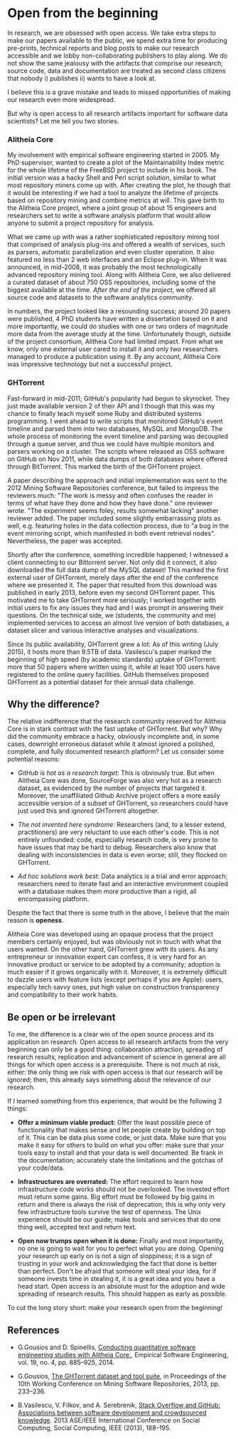 # Open from the beginning

In research, we are obsessed with open access. We take extra steps to make our
papers available to the public, we spend extra time for producing pre-prints,
technical reports and blog posts to make our research accessible and we lobby
non-collaborating publishers to play along. We do not show the same jealousy
with the artifacts that comprise our research; source code, data and
documentation are treated as second class citizens that nobody i) publishes ii)
wants to have a look at.

I believe this is a grave mistake and leads to missed opportunities of making
our research even more widespread.

But why is open access to all research artifacts important for software data
scientists? Let me tell you two stories.

### Alitheia Core

My involvement with empirical software engineering started in 2005. My
PhD supervisor, wanted to create a plot of the Maintainability Index metric for
the whole lifetime of the FreeBSD project to include in his book.  The initial
version was a hacky Shell and Perl script solution, similar to what most
repository miners come up with. After creating the plot, he though that it would
be interesting if we had a tool to analyze the lifetime of projects based on
repository mining and combine metrics at will. This gave birth to the Alitheia
Core project, where a joint group of about 15 engineers and researchers set
to write a software analysis platform that would allow anyone to submit a
project repository for analysis.

What we came up with was a rather sophisticated repository mining tool that
comprised of analysis plug-ins and offered a wealth of services, such as
parsers, automatic parallelization and even cluster operation. It also
featured no less than 2 web interfaces and an Eclipse plug-in. When it was
announced, in mid-2008, it was probably the most technologically advanced
repository mining tool. Along with Alitheia Core, we also delivered a curated
dataset of about 750 OSS repositories, including some of the biggest available
at the time. _After the end of the project_, we offered all source code and
datasets to the software analytics community.

In numbers, the project looked like a resounding success; around 20 papers were
published, 4 PhD students have written a dissertation based on it and more
importantly, we could do studies with one or two orders of magnitude more data
from the average study at the time. Unfortunately though, outside of the project
consortium, Alitheia Core had limited impact. From what we know, only one
external user cared to install it and only two researchers managed to produce a
publication using it. By any account, Alitheia Core was impressive technology
but not a successful project.

### GHTorrent

Fast-forward in mid-2011; GitHub's popularity had begun to skyrocket. They just
made available version 2 of their API and I though that this was my chance to
finally teach myself some Ruby and distributed systems programming. I went ahead
to write scripts that monitored GitHub's event timeline and parsed them into two
databases, MySQL and MongoDB. The whole process of monitoring the event timeline
and parsing was decoupled through a queue server, and thus we could have multiple
monitors and parsers working on a cluster. The scripts where released as OSS
software on GitHub on Nov 2011, while data dumps of both databases where offered
through BitTorrent. This marked the birth of the GHTorrent project.

A paper describing the approach and initial implementation was sent to the 2012
Mining Software Repositories conference, but failed to impress the reviewers
much: "The work is messy and often confuses the reader in terms of what have
they done and how they have done." one reviewer wrote. "The experiment seems
foley, results somewhat lacking" another reviewer added. The paper included some
slightly embarrassing plots as well, e.g. featuring holes in the data collection
process, due to "a bug in the event mirroring script, which manifested in both
event retrieval nodes". Nevertheless, the paper was accepted.

Shortly after the conference, something incredible happened; I witnessed a
client connecting to our Bittorrent server. Not only did it connect, it also
downloaded the full data dump of the MySQL dataset! This marked the first
external user of GHTorrent, merely days after the end of the conference where we
presented it. The paper that resulted from this download was published in early
2013, before even my second GHTorrent paper. This motivated me to take GHTorrent more
seriously; I worked together with initial users to fix any issues they had and I
was prompt in answering their questions. On the technical side, we (students,
the community and me) implemented services to access an almost live version of
both databases, a dataset slicer and various interactive analyses and
visualizations.

Since its public availability, GHTorrent grew a lot: As of this writing (July
2015), it hosts more than 9.5TB of data. Vasilescu's paper marked the beginning
of high speed (by academic standards) uptake of GHTorrent: more that 50 papers
where written using it, while at least 100 users have registered to the online
query facilities. GitHub themselves proposed GHTorrent as a potential dataset
for their annual data challenge.

## Why the difference?

The relative indifference that the research community reserved for Alitheia Core
is in stark contrast with the fast uptake of GHTorrent. But why? Why did the
community embrace a hacky, obviously incomplete and, in some cases, downright
erroneous dataset while it almost ignored a polished, complete, and fully
documented research platform? Let us consider some potential reasons:

* _GitHub is hot as a research target_: This is obviously true. But when
Alitheia Core was done, SourceForge was also very hot as a research dataset,
as evidenced by the number of projects that targeted it. Moreover, the
unaffiliated Github Archive project offers a more easily accessible version
of a subset of GHTorrent, so researchers could have just used this and
ignored GHTorrent altogether.

* _The not invented here syndrome_: Researchers (and, to a lesser extend,
practitioners) are very reluctant to use each other's code. This is not
entirely unfounded: code, especially research code, is very prone to have issues
that may be hard to debug. Researchers also know that dealing with
inconsistencies in data is even worse; still, they flocked on GHTorrent.

* _Ad hoc solutions work best_: Data analytics is a trial and error approach;
researchers need to iterate fast and an interactive environment coupled with a
database makes them more productive than a rigid, all encompassing platform.


Despite the fact that there is some truth in the above, I believe that the main
reason is **openess**.

Alitheia Core was developed using an opaque process that the project members
certainly enjoyed, but was obviously not in touch with what the users wanted. On
the other hand, GHTorrent grew _with_ its users. As any entrepreneur or
innovation expert can confess, it is very hard for an innovative product or
service to be adopted by a community; adoption is much easier if it grows
organically with it. Moreover, it is extremely difficult to dazzle users with
feature lists (except perhaps if you are Apple): users, especially tech savvy
ones, put high value on construction transparency and compatibility to their
work habits.

## Be open or be irrelevant

To me, the difference is a clear win of the open source process and its
application on research. Open access to all research artifacts from the very
beginning can only be a good thing: collaboration attraction, spreading of
research results, replication and advancement of science in general are all
things for which open access is a prerequisite. There is not much at risk,
either: the only thing we risk with open access is that our research will be
ignored; then, this already says something about the relevance of our research.

If I learned something from this experience, that would be the following 3 things:

* **Offer a minimum viable product:** Offer the least possible piece of
functionality that makes sense and let people create by building on top of it.
This can be data plus some code, or just data. Make sure that you make it easy
for others to build on what you offer: make sure that your tools easy to install
and that your data is well documented. Be frank in the documentation; accurately
state the limitations and the gotchas of your code/data.

* **Infrastructures are overrated:** The effort required to learn how
infrastructure code works should not be overlooked. The invested effort must
return some gains. Big effort must be followed by big gains in return and there
is always the risk of deprecation; this is why only very few infrastructure
tools survive the test of openness. The Unix experience should be our guide;
make tools and services that do one thing well, accepted text and return text.

* **Open now trumps open when it is done:** Finally and most importantly, no one
is going to wait for you to perfect what you are doing. Opening your research up
early on is not a sign of sloppiness; it is a sign of trusting in your work and
acknowledging the fact that done is better than perfect. Don't be afraid that
someone will steal your idea, for if someone invests time in stealing it, it
is a great idea and you have a head start. Open access is an absolute must
for the adoption and wide spreading of research results. This should happen as
early as possible.

To cut the long story short: make your research open from the beginning!

## References
* G.Gousios and D. Spinellis, [Conducting quantitative software engineering studies with Alitheia Core.](http://www.gousios.gr/bibliography/GS14.html), Empirical Software Engineering, vol. 19, no. 4, pp. 885–925, 2014.


* G.Gousios, [The GHTorrent dataset and tool suite](http://ghtorrent.org), in Proceedings of the 10th Working Conference on Mining Software Repositories, 2013, pp. 233–236.

* B.Vasilescu, V. Filkov, and A. Serebrenik, [Stack Overflow and GitHub: Associations between software development and crowdsourced knowledge](http://bvasiles.github.io/papers/socialcom13.pdf).
2013 ASE/IEEE International Conference on Social Computing, Social Computing, IEEE (2013), 188–195.
